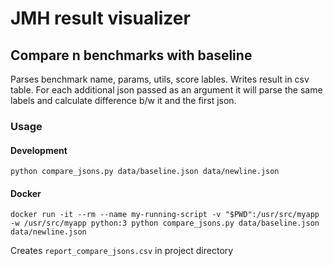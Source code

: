 # JMH result visualizer

## Compare n benchmarks with baseline

Parses benchmark name, params, utils, score lables.
Writes result in csv table.
For each additional json passed as an argument it will parse the same labels and calculate difference b/w it and the first json. 

### Usage

#### Development

`python compare_jsons.py data/baseline.json data/newline.json` 

#### Docker

`docker run -it --rm --name my-running-script -v "$PWD":/usr/src/myapp -w /usr/src/myapp python:3 python compare_jsons.py data/baseline.json data/newline.json`

Creates `report_compare_jsons.csv` in project directory